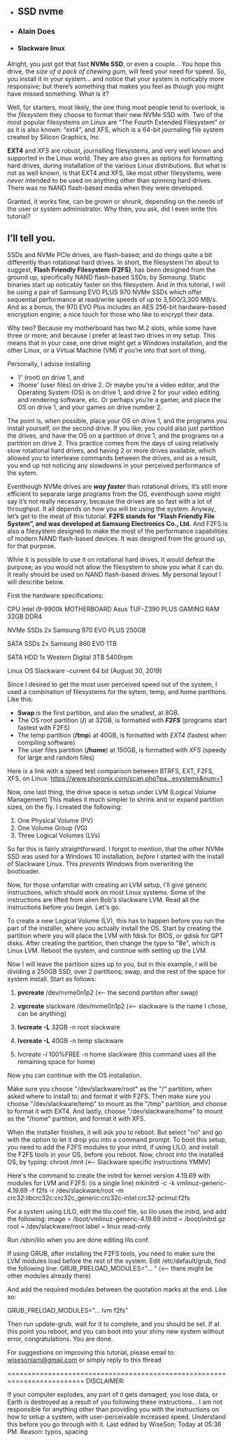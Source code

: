 * ## SSD nvme
* ### Alain Does
* #### Slackware linux

Alright, you just got that fast **NVMe SSD**, or even a couple…
You hope this drive, the _size of a pack of chewing gum_, will feed your need for speed.
So, you install it in your system… and notice that your system is noticably more responsive; but there’s something that makes you feel as though you might have missed something. What is it?

Well, for starters, most likely, the one thing most people tend to overlook, is the _filesystem_ they choose to format their new NVMe SSD with. Two of the most popular filesystems on Linux are “The Fourth Extended Filesystem” or as it is also known: “ext4”, and XFS, which is a 64-bit journaling file system created by Silicon Graphics, Inc

**EXT4** and _XFS_ are robust, journalling filesystems, and very well known and supported in the Linux world. They are also given as options for formatting hard drives, during installation of the various Linux distributions. But what is not as well known, is that EXT4 and XFS, like most other filesystems, were _never_ intended to be used on anything other than spinning hard drives.
There was no NAND flash-based media when they were developed.

Granted, it works fine, can be grown or shrunk, depending on the needs of the user or system administrator. Why then, you ask, did I even write this tutorial?

## I’ll tell you.

SSDs and NVMe PCIe drives, are flash-based; and do things quite a bit differently than rotational hard drives. In short, the filesystem I’m about to suggest, **Flash Friendly Filesystem (F2FS)**, has been designed from the ground up, specifically NAND flash-based SSDs, by _Samsung_. Static binaries start up noticably faster on this filesystem. And in this tutorial, I will be using a pair of Samsung EVO PLUS 970 NVMe SSDs which offer sequential performance at read/write speeds of up to 3,500/3,300 MB/s.
And as a bonus, the 970 EVO Plus includes an AES 256-bit hardware-based encryption engine; a nice touch for those who like to encrypt their data.

Why two? Because my motherboard has two M.2 slots, while some have three or more; and because I prefer at least two drives in my setup. This means that in your case, one drive might get a Windows installation, and the other Linux, or a Virtual Machine (VM) if you’re into that sort of thing.

Personally, I advise installing 

* ‘/’ (root) on drive 1, and 
* ‘/home’ (user files) on drive 2.
Or maybe you’re a video editor, and the Operating System (OS) is on drive 1, and drive 2 for your video editing and rendering software, etc. Or perhaps you’re a gamer, and place the OS on drive 1, and your games on drive number 2.

The point is, when possible, place your OS on drive 1, and the programs you install yourself, on the second drive. If you like, you could also just partition the drives, and have the OS on a partition of drive 1, and the programs on a partition on drive 2. This practice comes from the days of using relatively slow rotational hard drives, and having 2 or more drives available, which allowed you to interleave commands between the drives, and as a result, you end up not noticing any slowdowns in your perceived performance of the sytem.

Eventhough NVMe drives are _**way faster**_ than rotational drives, it’s still more efficient to separate large programs from the OS, eventhough some might say it’s not really necesarry, because the drives are so fast with a lot of throughput. It all depends on how you will be using the system.
Anyway, let’s get to the meat of this tutorial.
**F2FS stands for “Flash Friendly File System”, and was developed at Samsung Electronics Co., Ltd.**
And F2FS is also a filesystem designed to make the most of the performance capabilities of modern NAND flash-based devices. It was designed from the ground up, for that purpose.

While it is possible to use it on rotational hard drives, it would defeat the purpose; as you would not allow the filesystem to show you what it can do. It really should be used on NAND flash-based drives.
My personal layout I will describe below.

First the hardware specifications:

CPU Intel i9-9900k
MOTHERBOARD Asus TUF-Z390 PLUS GAMING
RAM 32GB DDR4

NVMe SSDs 2x Samsung 970 EVO PLUS 250GB

SATA SSDs 2x Samsung 860 EVO 1TB

SATA HDD 1x Western Digital 3TB 5400rpm

Linux OS Slackware -current 64 bit (August 30, 2019)

Since I desired to get the most user perceived speed out of the system, I used a combination of filesystems for the sytem, temp, and home partitions.
Like this:

* **Swap** is the first partition, and also the smallest, at 8GB.
* The OS root partition (**/**) at 32GB, is formatted with _**F2FS**_ (programs start fastest with F2FS)
* The temp partition (**/tmp**) at 40GB, is formatted with _EXT4_ (fastest when compiling software)
* The user files partition (**/home**) at 150GB, is formatted with _XFS_ (speedy for large and random files)

Here is a link with a speed test comparison between BTRFS, EXT, F2FS, XFS, on Linux:
https://www.phoronix.com/scan.php?pa...esystems&num=1

Now, one last thing, the drive space is setup under LVM (Logical Volume Management)
This makes it much simpler to shrink and or expand partition sizes, on the fly.
I created the following:

1. One Physical Volume (PV)
2. One Volume Group (VG)
3. Three Logical Volumes (LVs)

So far this is fairly straightforward.
I forgot to mention, that the other NVMe SSD was used for a Windows 10 installation, *before* I started with the install of Slackware Linux. This _prevents_ Windows from overwriting the bootloader.

Now, for those unfamiliar with creating an LVM setup, I'll give generic instructions, which should work on most Linux systems. Some of the instructions are lifted from alien Bob's slackware LVM. Read all the instructions before you begin. Let's go.

To create a new Logical Volume (LV), this has to happen before you run the part of the installer, where you actually install the OS. Start by creating the partition where you will place the LVM with fdisk for BIOS, or gdisk for GPT disks. After creating the partition, then change the type to "8e", which is Linux LVM. Reboot the system, and continue with setting up the LVM.

Now I will leave the partition sizes up to you, but in this example, I will be dividing a 250GB SSD, over 2 partitions; swap, and the rest of the space for system install.
Start as follows:

1. **pvcreate** /dev/nvme0n1p2 (<-- the second partiton after swap)

2. **vgcreate** slackware /dev/nvme0n1p2 (<-- slackware is the name I chose, can be anything)

3. **lvcreate -L** 32GB -n root slackware

4. **lvcreate -L** 40GB -n temp slackware

5. *lvcreate -l* 100%FREE -n home slackware (this command uses all the remaining space for home)

Now you can continue with the OS installation.

Make sure you choose "/dev/slackware/root" as the "/" partition, when asked where to install to; and format it with F2FS.
Then make sure you choose "/dev/slackware/temp" to mount as the "/tmp" partition, and choose to format it with EXT4. And lastly, choose "/dev/slackware/home" to mount as the "/home" partition, and format it with XFS.

When the installer finishes, it will ask you to reboot. But select "no" and go with the option to let it drop you into a command prompt.
To boot this setup, you need to add the F2FS modules to your initrd, if using LILO, and install the F2FS tools in your OS, before you reboot.
Now, chroot into the installed OS, by typing: chroot /mnt (<-- Slackware specific instructions YMMV)

Here's the command to create the initrd for kernel version 4.19.69 with modules for LVM and F2FS:
(is a single line)
mkinitrd -c -k vmlinuz-generic-4.19.69 -f f2fs -r /dev/slackware/root -m crc32:libcrc32c:crc32c_generic:crc32c-intel:crc32-pclmul:f2fs

For a system using LILO, edit the lilo.conf file, so lilo uses the initrd, and add the following:
image = /boot/vmlinuz-generic-4.19.69
initrd = /boot/initrd.gz
root = /dev/slackware/root
label = linux
read-only

Run /sbin/lilo when you are done editing lilo.conf.

If using GRUB, after installing the F2FS tools, you need to make sure the LVM modules load before the rest of the system.
Edit /etc/default/grub, find the following line:
GRUB_PRELOAD_MODULES="... " (<-- there might be other modules already there)

And add the required modules between the quotation marks at the end.
Like so:

GRUB_PRELOAD_MODULES="... lvm f2fs"

Then run update-grub, wait for it to complete, and you should be set.
If at this point you reboot, and you can boot into your shiny new system without error, congratulations.
You are done. 

For suggestions on improving this tutorial, please email to:
wisesoniam@gmail.com
or simply reply to this thread

=========================================================================
DISCLAIMER:

If your computer explodes, any part of it gets damaged, you lose data, or Earth is destroyed as a result of you following these instructions... I am not responsible for anything other than providing you with the instructions on how to setup a system, with user-perceivable increased speed. Understand this before you go through with it.
Last edited by WiseSon; Today at 05:36 PM. Reason: typos, spacing
